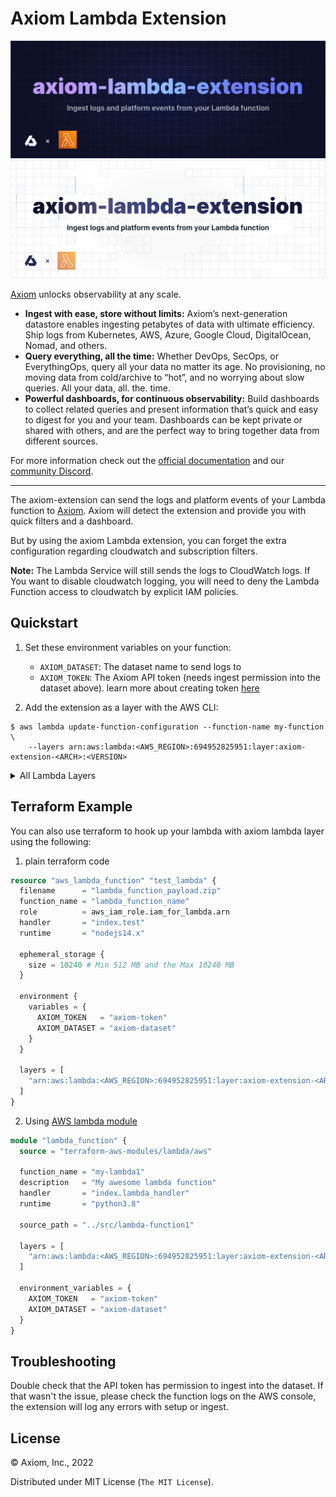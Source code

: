 # Axiom Lambda Extension

![axiom-lambda-extension: Ingest logs and platform events from your Lambda function](.github/workflows/images/banner-dark.svg#gh-dark-mode-only)
![axiom-lambda-extension: Ingest logs and platform events from your Lambda function](.github/workflows/images/banner-light.svg#gh-light-mode-only)


[Axiom](https://axiom.co) unlocks observability at any scale.

- **Ingest with ease, store without limits:** Axiom’s next-generation datastore
  enables ingesting petabytes of data with ultimate efficiency. Ship logs from
  Kubernetes, AWS, Azure, Google Cloud, DigitalOcean, Nomad, and others.
- **Query everything, all the time:** Whether DevOps, SecOps, or EverythingOps,
  query all your data no matter its age. No provisioning, no moving data from
  cold/archive to “hot”, and no worrying about slow queries. All your data, all.
  the. time.
- **Powerful dashboards, for continuous observability:** Build dashboards to
  collect related queries and present information that’s quick and easy to
  digest for you and your team. Dashboards can be kept private or shared with
  others, and are the perfect way to bring together data from different sources.

For more information check out the [official documentation](https://axiom.co/docs)
and our [community Discord](https://axiom.co/discord).


---

The axiom-extension can send the logs and platform events of your Lambda function to [Axiom](https://axiom.co/). Axiom will detect the extension and provide you with quick filters and a dashboard.


But by using the axiom Lambda extension, you can forget the extra configuration regarding cloudwatch and subscription filters.

**Note:** The Lambda Service will still sends the logs to CloudWatch logs. If You want to disable cloudwatch logging, you will need
to deny the Lambda Function access to cloudwatch by explicit IAM policies.


## Quickstart

1. Set these environment variables on your function:

   - `AXIOM_DATASET`: The dataset name to send logs to
   - `AXIOM_TOKEN`: The Axiom API token (needs ingest permission into the dataset above). learn more about creating token [here](https://www.axiom.co/docs/restapi/token#creating-an-access-token)


2. Add the extension as a layer with the AWS CLI:

```shell
$ aws lambda update-function-configuration --function-name my-function \
    --layers arn:aws:lambda:<AWS_REGION>:694952825951:layer:axiom-extension-<ARCH>:<VERSION>
```

<details>
<summary>
All Lambda Layers
</summary>

|  Region | arm64 | x86_64 |
|---------|--------|---------|
| us-west-1 | `arn:aws:lambda:us-west-1:694952825951:layer:axiom-extension-arm64:<VERSION>` |  `arn:aws:lambda:us-west-1:694952825951:layer:axiom-extension-x86_64:<VERSION>` |
| us-west-2  | `arn:aws:lambda:us-west-2:694952825951:layer:axiom-extension-arm64:<VERSION>` |  `arn:aws:lambda:us-west-2:694952825951:layer:axiom-extension-x86_64:<VERSION>` |
| us-east-1 | `arn:aws:lambda:us-east-1:694952825951:layer:axiom-extension-arm64:<VERSION>` | `arn:aws:lambda:us-east-1:694952825951:layer:axiom-extension-x86_64:<VERSION>` |
| us-east-2 | `arn:aws:lambda:us-east-2:694952825951:layer:axiom-extension-arm64:<VERSION>` |  `arn:aws:lambda:us-east-2:694952825951:layer:axiom-extension-x86_64:<VERSION>` |
| eu-west-1 | `arn:aws:lambda:eu-west-1:694952825951:layer:axiom-extension-arm64:<VERSION>` | `arn:aws:lambda:eu-west-1:694952825951:layer:axiom-extension-x86_64:<VERSION>` |
| eu-west-2 | `arn:aws:lambda:eu-west-2:694952825951:layer:axiom-extension-arm64:<VERSION>` |  `arn:aws:lambda:eu-west-2:694952825951:layer:axiom-extension-x86_64:<VERSION>` |
| eu-west-3  | `arn:aws:lambda:eu-west-3:694952825951:layer:axiom-extension-arm64:<VERSION>` |  `arn:aws:lambda:eu-west-3:694952825951:layer:axiom-extension-x86_64:<VERSION>` |
| eu-north-1 | `arn:aws:lambda:eu-north-1:694952825951:layer:axiom-extension-arm64:<VERSION>` | `arn:aws:lambda:eu-north-1:694952825951:layer:axiom-extension-x86_64:<VERSION>` |
| eu-central-1 | `arn:aws:lambda:eu-central-1:694952825951:layer:axiom-extension-arm64:<VERSION>` |  `arn:aws:lambda:eu-central-1:694952825951:layer:axiom-extension-x86_64:<VERSION>` |
| ca-central-1 | `arn:aws:lambda:ca-central-1:694952825951:layer:axiom-extension-arm64:<VERSION>` | `arn:aws:lambda:ca-central-1:694952825951:layer:axiom-extension-x86_64:<VERSION>` |
| sa-east-1 | `arn:aws:lambda:sa-east-1:694952825951:layer:axiom-extension-arm64:<VERSION>` |  `arn:aws:lambda:sa-east-1:694952825951:layer:axiom-extension-x86_64:<VERSION>` |
| ap-south-1  | `arn:aws:lambda:ap-south-1:694952825951:layer:axiom-extension-arm64:<VERSION>` |  `arn:aws:lambda:ap-south-1:694952825951:layer:axiom-extension-x86_64:<VERSION>` |
| ap-southeast-1 | `arn:aws:lambda:ap-southeast-1:694952825951:layer:axiom-extension-arm64:<VERSION>` | `arn:aws:lambda:ap-southeast-1:694952825951:layer:axiom-extension-x86_64:<VERSION>` |
| ap-southeast-2 | `arn:aws:lambda:ap-southeast-2:694952825951:layer:axiom-extension-arm64:<VERSION>` |  `arn:aws:lambda:ap-southeast-2:694952825951:layer:axiom-extension-x86_64:<VERSION>` |
| ap-northeast-1 | `arn:aws:lambda:ap-northeast-1:694952825951:layer:axiom-extension-arm64:<VERSION>` | `arn:aws:lambda:ap-northeast-1:694952825951:layer:axiom-extension-x86_64:<VERSION>` |
| ap-northeast-2 | `arn:aws:lambda:ap-northeast-2:694952825951:layer:axiom-extension-arm64:<VERSION>` |  `arn:aws:lambda:ap-northeast-2:694952825951:layer:axiom-extension-x86_64:<VERSION>` |
| ap-northeast-3  | `arn:aws:lambda:ap-northeast-3:694952825951:layer:axiom-extension-arm64:<VERSION>` |  `arn:aws:lambda:ap-northeast-3:694952825951:layer:axiom-extension-x86_64:<VERSION>` |
</details>


## Terraform Example
You can also use terraform to hook up your lambda with axiom lambda layer using the following:
1. plain terraform code
```tf
resource "aws_lambda_function" "test_lambda" {
  filename      = "lambda_function_payload.zip"
  function_name = "lambda_function_name"
  role          = aws_iam_role.iam_for_lambda.arn
  handler       = "index.test"
  runtime       = "nodejs14.x"

  ephemeral_storage {
    size = 10240 # Min 512 MB and the Max 10240 MB
  }

  environment {
    variables = {
      AXIOM_TOKEN   = "axiom-token"
      AXIOM_DATASET = "axiom-dataset"
    }
  }

  layers = [
    "arn:aws:lambda:<AWS_REGION>:694952825951:layer:axiom-extension-<ARCH>:<VERSION>"
  ]
}
```

2. Using [AWS lambda module](https://registry.terraform.io/modules/terraform-aws-modules/lambda/aws/latest)
```tf
module "lambda_function" {
  source = "terraform-aws-modules/lambda/aws"

  function_name = "my-lambda1"
  description   = "My awesome lambda function"
  handler       = "index.lambda_handler"
  runtime       = "python3.8"

  source_path = "../src/lambda-function1"

  layers = [
    "arn:aws:lambda:<AWS_REGION>:694952825951:layer:axiom-extension-<ARCH>:<VERSION>"
  ]

  environment_variables = {
    AXIOM_TOKEN   = "axiom-token"
    AXIOM_DATASET = "axiom-dataset"
  }
}
```

## Troubleshooting
Double check that the API token has permission to ingest into the dataset. If that wasn't the issue, please check the function logs on the AWS console, the extension will log any errors with setup or ingest.

## License

&copy; Axiom, Inc., 2022

Distributed under MIT License (`The MIT License`).
